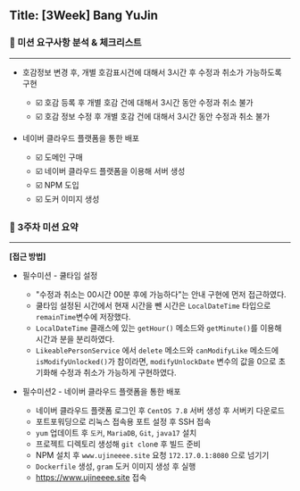 ## Title: [3Week] Bang YuJin

### 📄 미션 요구사항 분석 & 체크리스트

---
- 호감정보 변경 후, 개별 호감표시건에 대해서 3시간 후 수정과 취소가 가능하도록 구현
  - ☑️ 호감 등록 후 개별 호감 건에 대해서 3시간 동안 수정과 취소 불가
  - ☑️ 호감 정보 수정 후 개별 호감 건에 대해서 3시간 동안 수정과 취소 불가

- 네이버 클라우드 플랫폼을 통한 배포
  - ☑️ 도메인 구매
  - ☑️ 네이버 클라우드 플랫폼을 이용해 서버 생성
  - ☑️ NPM 도입
  - ☑️ 도커 이미지 생성

### 🦁 3주차 미션 요약

---

**[접근 방법]**
- 필수미션 - 쿨타임 설정
  - "수정과 취소는 00시간 00분 후에 가능하다"는 안내 구현에 먼저 접근하였다.
  - 쿨타임 설정된 시간에서 현재 시간을 뺀 시간은 `LocalDateTime` 타입으로 `remainTime`변수에 저장했다.
  - `LocalDateTime` 클래스에 있는 `getHour()` 메소드와 `getMinute()`를 이용해 시간과 분을 분리하였다.
  - `LikeablePersonService` 에서 `delete` 메소드와 `canModifyLike` 메소드에 `isModifyUnlocked()`가 참이라면, `modifyUnlockDate` 변수의 값을 0으로 초기화해 수정과 취소가 가능하게 구현하였다.

- 필수미션2 - 네이버 클라우드 플랫폼을 통한 배포
  - 네이버 클라우드 플랫폼 로그인 후 `CentOS 7.8` 서버 생성 후 서버키 다운로드
  - 포트포워딩으로 리눅스 접속용 포트 설정 후 SSH 접속
  - `yum` 업데이트 후 `도커`, `MariaDB`, `Git`, `java17` 설치
  - 프로젝트 디렉토리 생성해 `git clon`e 후 빌드 준비
  - NPM 설치 후 `www.ujineeee.site` 요청 `172.17.0.1:8080` 으로 넘기기
  - `Dockerfile` 생성, `gram` 도커 이미지 생성 후 실행
  - https://www.ujineeee.site 접속